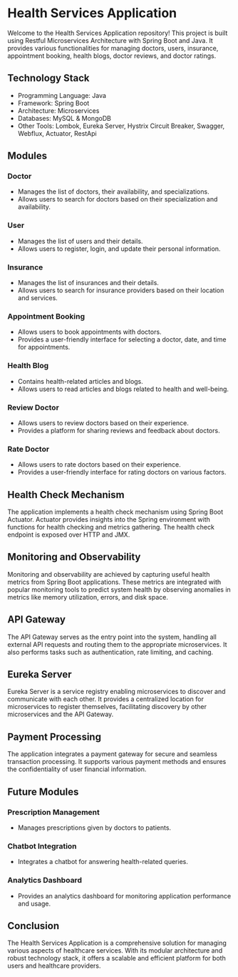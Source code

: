 # Health Services Application

Welcome to the Health Services Application repository! This project is built using Restful Microservices Architecture with Spring Boot and Java. It provides various functionalities for managing doctors, users, insurance, appointment booking, health blogs, doctor reviews, and doctor ratings.

## Technology Stack

- Programming Language: Java
- Framework: Spring Boot
- Architecture: Microservices
- Databases: MySQL & MongoDB
- Other Tools: Lombok, Eureka Server, Hystrix Circuit Breaker, Swagger, Webflux, Actuator, RestApi

## Modules

### Doctor
- Manages the list of doctors, their availability, and specializations.
- Allows users to search for doctors based on their specialization and availability.

### User
- Manages the list of users and their details.
- Allows users to register, login, and update their personal information.

### Insurance
- Manages the list of insurances and their details.
- Allows users to search for insurance providers based on their location and services.

### Appointment Booking
- Allows users to book appointments with doctors.
- Provides a user-friendly interface for selecting a doctor, date, and time for appointments.

### Health Blog
- Contains health-related articles and blogs.
- Allows users to read articles and blogs related to health and well-being.

### Review Doctor
- Allows users to review doctors based on their experience.
- Provides a platform for sharing reviews and feedback about doctors.

### Rate Doctor
- Allows users to rate doctors based on their experience.
- Provides a user-friendly interface for rating doctors on various factors.

## Health Check Mechanism

The application implements a health check mechanism using Spring Boot Actuator. Actuator provides insights into the Spring environment with functions for health checking and metrics gathering. The health check endpoint is exposed over HTTP and JMX.

## Monitoring and Observability

Monitoring and observability are achieved by capturing useful health metrics from Spring Boot applications. These metrics are integrated with popular monitoring tools to predict system health by observing anomalies in metrics like memory utilization, errors, and disk space.

## API Gateway

The API Gateway serves as the entry point into the system, handling all external API requests and routing them to the appropriate microservices. It also performs tasks such as authentication, rate limiting, and caching.

## Eureka Server

Eureka Server is a service registry enabling microservices to discover and communicate with each other. It provides a centralized location for microservices to register themselves, facilitating discovery by other microservices and the API Gateway.

## Payment Processing

The application integrates a payment gateway for secure and seamless transaction processing. It supports various payment methods and ensures the confidentiality of user financial information.

## Future Modules

### Prescription Management
- Manages prescriptions given by doctors to patients.

### Chatbot Integration
- Integrates a chatbot for answering health-related queries.

### Analytics Dashboard
- Provides an analytics dashboard for monitoring application performance and usage.

## Conclusion

The Health Services Application is a comprehensive solution for managing various aspects of healthcare services. With its modular architecture and robust technology stack, it offers a scalable and efficient platform for both users and healthcare providers.

